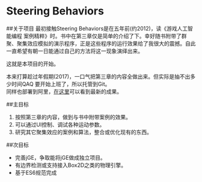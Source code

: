 # Steering Behaviors

##关于项目
最初接触Steering Behaviors是在五年前(约2012)，读《游戏人工智能编程 案例精粹》时。书中在第三章仅是简单的介绍了下。幸好随书附带了群聚、聚集效应模拟的演示程序，正是这些程序的运行效果给了我很大的震撼。自此一直希望有朝一日能通过自己的方法将这一现象演绎出来。  

这就是本项目的开始。  
  
本来打算趁过年假期(2017)，一口气把第三章的内容全做出来。但实际是抽不出多少时间QAQ 要开始上班了，所以托管到Git。  
同样也部署到阿里，[在这里](http://www.vmwed.com/sb/)可以看到最新的成果。  
  
##主目标  
1. 按照第三章的内容，做到与书中附带案例的效果。  
2. 可以通过UI控制、调试各种运动参数。  
3. 研究其它聚集效应的案例和算法，整合或优化现有的东西。  
  
##次目标
* 完善jGE，争取能将jGE做成独立项目。
* 有边界检测或支持接入Box2D之类的物理引擎。
* 基于ES6规范完成
